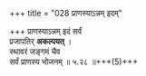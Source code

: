 +++
title = "028 प्राणस्याऽन्नम् इदम्"

+++
प्राणस्याऽन्नम् इदं सर्वं  
प्रजापतिर् **अकल्पयत्** ।  
स्थावरं जङ्गमं चैव  
सर्वं प्राणस्य भोजनम्  ॥ ५.२८ ॥+++(5)+++